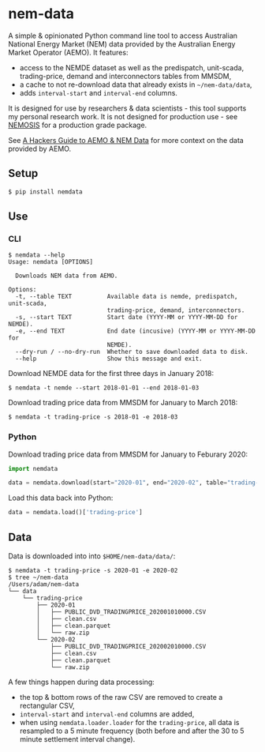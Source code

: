 # nem-data

A simple & opinionated Python command line tool to access Australian National Energy Market (NEM) data provided by the Australian Energy Market Operator (AEMO).  It features:

- access to the NEMDE dataset as well as the predispatch, unit-scada, trading-price, demand and interconnectors tables from MMSDM,
- a cache to not re-download data that already exists in `~/nem-data/data`,
- adds `interval-start` and `interval-end` columns.

It is designed for use by researchers & data scientists - this tool supports my personal research work.  It is not designed for production use - see [NEMOSIS](https://github.com/UNSW-CEEM/NEMOSIS) for a production grade package.

See [A Hackers Guide to AEMO & NEM Data](https://adgefficiency.com/hackers-aemo/) for more context on the data provided by AEMO.


## Setup

```bash
$ pip install nemdata
```


## Use

### CLI

```shell-session
$ nemdata --help
Usage: nemdata [OPTIONS]

  Downloads NEM data from AEMO.

Options:
  -t, --table TEXT          Available data is nemde, predispatch, unit-scada,
                            trading-price, demand, interconnectors.
  -s, --start TEXT          Start date (YYYY-MM or YYYY-MM-DD for NEMDE).
  -e, --end TEXT            End date (incusive) (YYYY-MM or YYYY-MM-DD for
                            NEMDE).
  --dry-run / --no-dry-run  Whether to save downloaded data to disk.
  --help                    Show this message and exit.
```

Download NEMDE data for the first three days in January 2018:

```shell-session
$ nemdata -t nemde --start 2018-01-01 --end 2018-01-03
```

Download trading price data from MMSDM for January to March 2018:

```shell-session
$ nemdata -t trading-price -s 2018-01 -e 2018-03
```

### Python

Download trading price data from MMSDM for January to Feburary 2020:

```python
import nemdata

data = nemdata.download(start="2020-01", end="2020-02", table="trading-price")
```

Load this data back into Python:

```python
data = nemdata.load()['trading-price']
```


## Data

Data is downloaded into into `$HOME/nem-data/data/`:

```shell-session
$ nemdata -t trading-price -s 2020-01 -e 2020-02
$ tree ~/nem-data
/Users/adam/nem-data
└── data
    └── trading-price
        ├── 2020-01
        │   ├── PUBLIC_DVD_TRADINGPRICE_202001010000.CSV
        │   ├── clean.csv
        │   ├── clean.parquet
        │   └── raw.zip
        └── 2020-02
            ├── PUBLIC_DVD_TRADINGPRICE_202002010000.CSV
            ├── clean.csv
            ├── clean.parquet
            └── raw.zip
```

A few things happen during data processing:

- the top & bottom rows of the raw CSV are removed to create a rectangular CSV,
- `interval-start` and `interval-end` columns are added,
- when using `nemdata.loader.loader` for the `trading-price`, all data is resampled to a 5 minute frequency (both before and after the 30 to 5 minute settlement interval change).
